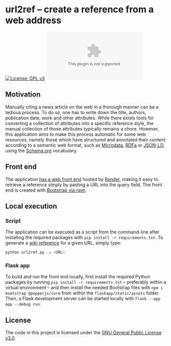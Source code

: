 # url2ref &ndash; create a reference from a web address

[![License: GPL v3](https://img.shields.io/badge/License-GPLv3-blue.svg)](https://www.gnu.org/licenses/gpl-3.0)
[![Website](https://img.shields.io/website/https/url2ref.onrender.com?up_message=online&down_message=offline)](https://url2ref.onrender.com)

## Motivation

Manually citing a news article on the web in a thorough manner can be a tedious process. To do so, one has to write down the title, authors, publication date, work and other attributes. While there exists tools for converting a collection of attributes into a specific reference style, the manual collection of those attributes typically remains a chore. However, this application aims to make this process automatic for some web resources, namely those which have structured and annotated their content according to a semantic web format, such as [Microdata](https://developer.mozilla.org/en-US/docs/Web/HTML/Microdata), [RDFa](https://en.wikipedia.org/wiki/RDFa) or [JSON-LD](https://json-ld.org/), using the [Schema.org](https://schema.org/) vocabulary.

## Front end

The application [has a web front end](https://url2ref.onrender.com/) hosted by [Render](https://render.com), making it easy to retrieve a reference simply by pasting a URL into the query field. The front end is created with [Bootstrap via npm](https://getbootstrap.com/docs/5.0/getting-started/download/#npm).

## Local execution

### Script

The application can be executed as a script from the command-line after installing the required packages with ``pip install -r requirements.txt``. To generate a [wiki reference](https://en.wikipedia.org/wiki/Template:Cite_web) for a given URL, simply type:

```bash
python url2ref.py -u <URL>
```

### Flask app

To build and run the front end locally, first install the required Python packages by running ``pip install -r requirements.txt`` &ndash; preferably within a virtual environment &ndash; and then install the needed Bootstrap files with ``npm i bootstrap @popperjs/core`` from within the ``flaskapp/static/assets`` folder. Then, a Flask development server can be started locally with ``flask --app app --debug run``.

## License

The code in this project is licensed under the [GNU General Public License v3.0](https://www.gnu.org/licenses/gpl-3.0).
